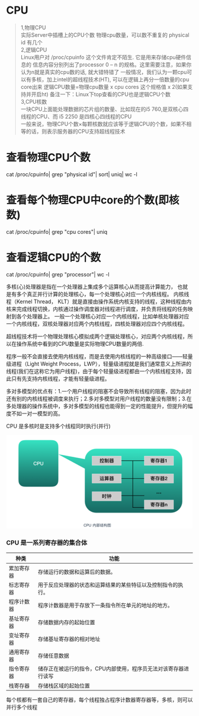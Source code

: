 # CPU

>1,物理CPU               
  实际Server中插槽上的CPU个数
  物理cpu数量，可以数不重复的 physical id 有几个           
>2,逻辑CPU               
  Linux用户对 /proc/cpuinfo 这个文件肯定不陌生. 它是用来存储cpu硬件信息的
  信息内容分别列出了processor 0 – n 的规格。这里需要注意，如果你认为n就是真实的cpu数的话, 就大错特错了
  一般情况，我们认为一颗cpu可以有多核，加上intel的超线程技术(HT), 可以在逻辑上再分一倍数量的cpu core出来
  逻辑CPU数量=物理cpu数量 x cpu cores 这个规格值 x 2(如果支持并开启ht)
  备注一下：Linux下top查看的CPU也是逻辑CPU个数              
>3,CPU核数           
  一块CPU上面能处理数据的芯片组的数量、比如现在的i5 760,是双核心四线程的CPU、而 i5 2250 是四核心四线程的CPU              
  一般来说，物理CPU个数×每颗核数就应该等于逻辑CPU的个数，如果不相等的话，则表示服务器的CPU支持超线程技术


  # 查看物理CPU个数
cat /proc/cpuinfo| grep "physical id"| sort| uniq| wc -l

# 查看每个物理CPU中core的个数(即核数)
cat /proc/cpuinfo| grep "cpu cores"| uniq

# 查看逻辑CPU的个数
cat /proc/cpuinfo| grep "processor"| wc -l


多核(心)处理器是指在一个处理器上集成多个运算核心从而提高计算能力，
也就是有多个真正并行计算的处理核心，每一个处理核心对应一个内核线程。
内核线程（Kernel Thread， KLT）就是直接由操作系统内核支持的线程，这种线程由内核来完成线程切换，内核通过操作调度器对线程进行调度，并负责将线程的任务映射到各个处理器上。
一般一个处理核心对应一个内核线程，比如单核处理器对应一个内核线程，双核处理器对应两个内核线程，四核处理器对应四个内核线程。

超线程技术将一个物理处理核心模拟成两个逻辑处理核心，对应两个内核线程，所以在操作系统中看到的CPU数量是实际物理CPU数量的两倍.

程序一般不会直接去使用内核线程，而是去使用内核线程的一种高级接口——轻量级进程（Light Weight Process，LWP），轻量级进程就是我们通常意义上所讲的线程(我们在这称它为用户线程)，由于每个轻量级进程都由一个内核线程支持，因此只有先支持内核线程，才能有轻量级进程。

多对多模型的优点有：1.一个用户线程的阻塞不会导致所有线程的阻塞，因为此时还有别的内核线程被调度来执行；2.多对多模型对用户线程的数量没有限制；3.在多处理器的操作系统中，多对多模型的线程也能得到一定的性能提升，但提升的幅度不如一对一模型的高。


CPU 是多核时是支持多个线程同时执行(并行)

![Alt text](./res/CPU-Struct.png "")

### CPU 是一系列寄存器的集合体


种类|	功能
---------|----------
累加寄存器|	存储运行的数据和运算后的数据。
标志寄存器|	用于反应处理器的状态和运算结果的某些特征以及控制指令的执行。
程序计数器|	程序计数器是用于存放下一条指令所在单元的地址的地方。
基址寄存器|	存储数据内存的起始位置
变址寄存器|	存储基址寄存器的相对地址
通用寄存器|	存储任意数据
指令寄存器|	储存正在被运行的指令，CPU内部使用，程序员无法对该寄存器进行读写
栈寄存器	|存储栈区域的起始位置

每个核都有一套自己的寄存器，每个线程独占程序计数器寄存器等，多核，则可以并行多个线程
